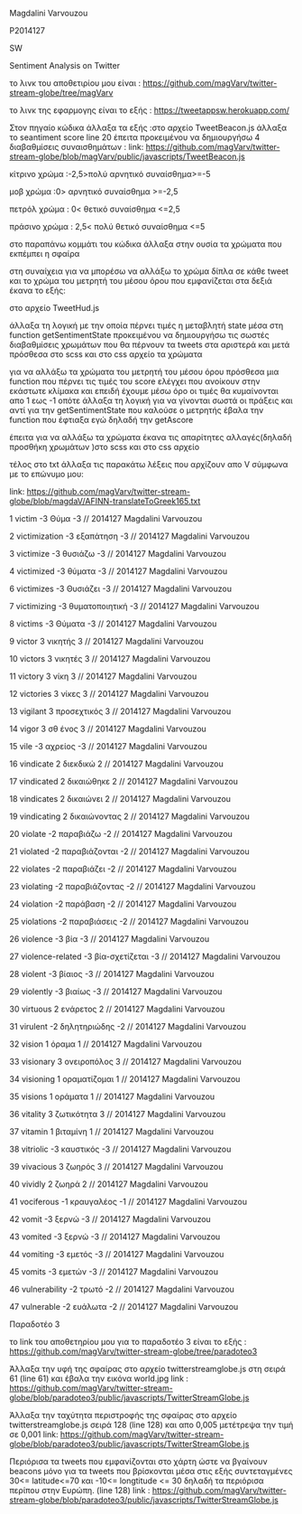 Magdalini Varvouzou

P2014127

SW

Sentiment Analysis on Twitter

το λινκ του αποθετιρίου μου είναι : https://github.com/magVarv/twitter-stream-globe/tree/magVarv

το λινκ της εφαρμογης είναι το εξής : https://tweetappsw.herokuapp.com/

Στον πηγαίο κώδικα άλλαξα τα εξής :στο αρχείο TweetBeacon.js άλλαξα το seantiment score line 20 έπειτα προκειμένου να δημιουργήσω 4 διαβαθμίσεις συναισθημάτων :
link: https://github.com/magVarv/twitter-stream-globe/blob/magVarv/public/javascripts/TweetBeacon.js

κίτρινο χρώμα :-2,5>πολύ αρνητικό συναίσθημα>=-5 

μοβ χρώμα :0> αρνητικό συναίσθημα >=-2,5  

πετρόλ χρώμα : 0< θετικό συναίσθημα <=2,5

πράσινο χρώμα : 2,5< πολύ θετικό συναίσθημα <=5

στο παραπάνω κομμάτι του κώδικα άλλαξα στην ουσία τα χρώματα που εκπέμπει η σφαίρα

στη συναίχεια για να μπορέσω να αλλάξω το χρώμα δίπλα σε κάθε tweet και το χρώμα του μετρητή του μέσου όρου που εμφανίζεται στα δεξιά έκανα το εξής:

στο αρχείο TweetHud.js 

άλλαξα τη λογική με την οποία πέρνει τιμές η μεταβλητή state μέσα στη function getSentimentState προκειμένου να δημιουργήσω τις σωστές διαβαθμίσεις χρωμάτων που θα πέρνουν τα tweets στα αριστερά και μετά πρόσθεσα στο scss και στο css αρχείο τα χρώματα 

για να αλλάξω τα χρώματα του μετρητή του μέσου όρου πρόσθεσα μια function που πέρνει τις τιμές του score ελέγχει που ανοίκουν στην εκάστωτε κλίμακα και επειδή έχουμε μέσω όρο οι τιμές θα κυμαίνονται απο 1 εως -1 οπότε άλλαξα τη λογική για να γίνονται σωστά οι πράξεις και αντί για την getSentimentState που καλούσε ο μετρητής έβαλα την function που έφτιαξα εγώ δηλαδή την getAscore

έπειτα για να αλλάξω τα χρώματα έκανα τις απαρίτητες αλλαγές(δηλαδή προσθήκη χρωμάτων )στο scss και στο css αρχείο

τέλος στο txt άλλαξα τις παρακάτω λέξεις που αρχίζουν απο V σύμφωνα με το επώνυμο μου:

link: https://github.com/magVarv/twitter-stream-globe/blob/magdaV/AFINN-translateToGreek165.txt

1 victim	-3
Θύμα -3
// 2014127 Magdalini Varvouzou

2 victimization	-3
εξαπάτηση -3
// 2014127 Magdalini Varvouzou       

3 victimize	-3
θυσιάζω -3
// 2014127 Magdalini Varvouzou 

4 victimized	-3
θύματα -3
// 2014127 Magdalini Varvouzou

6 victimizes	-3
Θυσιάζει -3
// 2014127 Magdalini Varvouzou

7 victimizing	-3
θυματοποιητική -3
// 2014127 Magdalini Varvouzou

8 victims	-3
Θύματα -3
// 2014127 Magdalini Varvouzou

9 victor	3
νικητής 3
// 2014127 Magdalini Varvouzou

10 victors	3
νικητές 3
// 2014127 Magdalini Varvouzou

11 victory	3
νίκη 3
// 2014127 Magdalini Varvouzou

12 victories	3
νίκες 3
// 2014127 Magdalini Varvouzou

13 vigilant	3
προσεχτικός 3
// 2014127 Magdalini Varvouzou

14 vigor	3
σθ ένος 3
// 2014127 Magdalini Varvouzou

15 vile	-3
αχρείος -3
// 2014127 Magdalini Varvouzou

16 vindicate	2
διεκδικώ 2
// 2014127 Magdalini Varvouzou

17 vindicated	2
δικαιώθηκε 2
// 2014127 Magdalini Varvouzou

18 vindicates	2
δικαιώνει 2
// 2014127 Magdalini Varvouzou

19 vindicating	2
δικαιώνοντας 2
// 2014127 Magdalini Varvouzou

20 violate	-2
παραβιάζω -2
// 2014127 Magdalini Varvouzou

21 violated	-2
παραβιάζονται -2
// 2014127 Magdalini Varvouzou

22 violates	-2
παραβιάζει -2
// 2014127 Magdalini Varvouzou

23 violating	-2
παραβιάζοντας -2
// 2014127 Magdalini Varvouzou

24 violation	-2
παράβαση -2
// 2014127 Magdalini Varvouzou

25 violations	-2
παραβιάσεις -2
// 2014127 Magdalini Varvouzou

26 violence	-3
βία -3
// 2014127 Magdalini Varvouzou

27 violence-related	-3
βία-σχετίζεται -3 
// 2014127 Magdalini Varvouzou

28 violent	-3
βίαιος -3
// 2014127 Magdalini Varvouzou

29 violently	-3
βιαίως -3
// 2014127 Magdalini Varvouzou

30 virtuous	2
ενάρετος 2
// 2014127 Magdalini Varvouzou

31 virulent	-2
δηλητηριώδης -2
// 2014127 Magdalini Varvouzou

32 vision	1
όραμα 1
// 2014127 Magdalini Varvouzou

33 visionary	3
ονειροπόλος 3
// 2014127 Magdalini Varvouzou

34 visioning	1
οραματίζομαι 1
// 2014127 Magdalini Varvouzou

35 visions	1
οράματα 1
// 2014127 Magdalini Varvouzou

36 vitality	3
ζωτικότητα 3 
// 2014127 Magdalini Varvouzou

37 vitamin	1
βιταμίνη 1
// 2014127 Magdalini Varvouzou

38 vitriolic	-3
καυστικός -3
// 2014127 Magdalini Varvouzou

39 vivacious	3
ζωηρός 3
// 2014127 Magdalini Varvouzou

40 vividly	2
ζωηρά 2
// 2014127 Magdalini Varvouzou

41 vociferous	-1
κραυγαλέος -1
// 2014127 Magdalini Varvouzou

42 vomit	-3
ξερνώ -3
// 2014127 Magdalini Varvouzou

43 vomited	-3
ξερνώ -3
// 2014127 Magdalini Varvouzou

44 vomiting	-3
εμετός -3
// 2014127 Magdalini Varvouzou

45 vomits	-3
εμετών -3
// 2014127 Magdalini Varvouzou

46 vulnerability	-2
τρωτό -2
// 2014127 Magdalini Varvouzou

47 vulnerable	-2
ευάλωτα -2
// 2014127 Magdalini Varvouzou



Παραδοτέο 3

το link του αποθετηρίου μου για το παραδοτέο 3 είναι το εξής : https://github.com/magVarv/twitter-stream-globe/tree/paradoteo3

Άλλαξα την υφή της σφαίρας στο αρχείο twitterstreamglobe.js στη σειρά 61 (line 61) και έβαλα την εικόνα world.jpg 
link : https://github.com/magVarv/twitter-stream-globe/blob/paradoteo3/public/javascripts/TwitterStreamGlobe.js

Άλλαξα την ταχύτητα περιστροφής της σφαίρας στο αρχείο twitterstreamglobe.js σειρά 128 (line 128) και απο 0,005 μετέτρεψα την τιμή σε 0,001
link:  https://github.com/magVarv/twitter-stream-globe/blob/paradoteo3/public/javascripts/TwitterStreamGlobe.js

Περιόρισα τα tweets που εμφανίζονται στο χάρτη ώστε να βγαίνουν beacons μόνο για τα tweets που βρίσκονται μέσα στις εξής συντεταγμένες 
30<= latitude<=70 και -10<= longtitude <= 30 δηλαδή τα περιόρισα περίπου στην Ευρώπη. (line 128)
link :  https://github.com/magVarv/twitter-stream-globe/blob/paradoteo3/public/javascripts/TwitterStreamGlobe.js 
